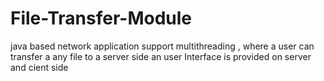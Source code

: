 # File-Transfer-Module

java based network application support multithreading , where a user can transfer a any file to a server side an user Interface is provided on server and cient side

